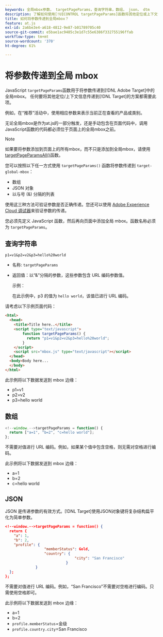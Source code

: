 ```yaml
---
keywords: 全局mbox参数， targetPageParams，查询字符串，数组， json， dtm
description: 了解如何使用[!UICONTROL targetPageParams]函数将其他定位或上下文信息传递到 [!DNL Adobe Target] 全局mbox。
title: 如何将参数传递到全局mbox？
feature: at.js
exl-id: 2a6be3e4-a618-4812-9e87-b01789705c40
source-git-commit: e5bae1ac9485c3e1d7c55e6386f332755196ffab
workflow-type: tm+mt
source-wordcount: '370'
ht-degree: 61%

---
```


# 将参数传递到全局 mbox

JavaScript `targetPageParams`函数用于将参数传递到[!DNL Adobe Target]中的全局mbox。 任何要将其他定位/上下文信息传递到[!DNL Target]的方案都需要此项。

例如，在“推荐”活动中，使用相应参数来表示当前正在查看的产品或类别。

无论全局mbox是作为at.js的一部分触发，还是手动包含在页面代码中，调用JavaScript函数的代码都必须位于页面上的全局mbox之前。

>[!NOTE]
>
>如果要将参数添加到页面上的所有mbox，而不只是添加到全局mbox，请使用[targetPageParamsAll()](/help/dev/implement/client-side/atjs/atjs-functions/targetpageparamsall.md)函数。

您可以按照以下任一方式使用 `targetPageParams()` 函数将参数传递到 `target-global-mbox`：

* 数组
* JSON 对象
* 以与号 (&amp;) 分隔的列表

使用这三种方法可验证参数是否正确传递。您还可以使用 [Adobe Experience Cloud 调试器](https://experienceleague.adobe.com/docs/debugger/using/experience-cloud-debugger.html?lang=zh-Hans)来验证参数的传递。

您必须先定义 JavaScript 函数，然后再向页面中添加全局 mbox。函数名称必须为 `targetPageParams`。

## 查询字符串

```
p1=v1&p2=v2&p3=hello%20world
```

* 名称: `targetPageParams`
* 返回值：以“&amp;”分隔的参数，这些参数包含 URL 编码参数值。

  示例：

  在此示例中，p3 的值为 `hello world`，该值已进行 URL 编码。

请考虑以下示例页面代码：

```html {line-numbers="true"}
<html> 
  <head> 
    <title>Title here..</title> 
    <script type="text/javascript"> 
        function targetPageParams() { 
          return "p1=v1&p2=v2&p3=hello%20world";
        } 
    </script> 
    <script src="mbox.js" type="text/javascript"></script> 
  </head> 
  <body>Body here... 
  </body> 
</html>
```

此示例将以下数据发送到 mbox 边缘：

* p1=v1
* p2=v2
* p3=hello world

## 数组

```javascript {line-numbers="true"}
<!--window.-->targetPageParams = function() { 
  return ["a=1", "b=2", "c=hello world"]; 
}; 
```

不需要对值进行 URL 编码。例如，如果某个值中包含空格，则无需对空格进行编码。

此示例将以下数据发送到 mbox 边缘：

* a=1
* b=2
* c=hello world

## JSON

JSON 是传递参数的有效方式。[!DNL Target]使用JSON对象键将复杂结构扁平化为简单参数。

```json {line-numbers="true"}
<!--window.-->targetPageParams = function() { 
  return { 
    "a": 1, 
    "b": 2, 
    "profile": { 
                  "memberStatus": Gold, 
                  "country": { 
                                "city": "San Francisco" 
                            } 
              } 
  }; 
}; 
```

不需要对值进行 URL 编码。例如，“San Francisco”不需要对空格进行编码。只需使用空格即可。

此示例将以下数据发送到 mbox 边缘：

* a=1
* b=2
* `profile.memberStatus`=金级
* `profile.country.city`=San Francisco

